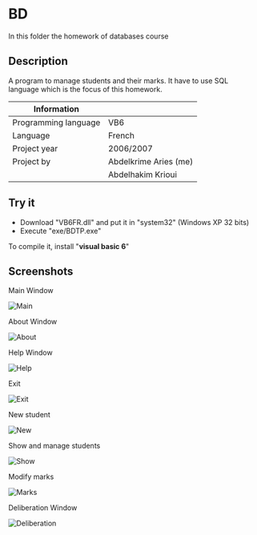 # BD
In this folder the homework of databases course

## Description

A program to manage students and their marks. It have to use SQL language which is the focus of
this homework.

|   Information  | |
|------------- | ------------- |
| Programming language  | VB6  |
| Language  | French  |
| Project year  | 2006/2007  |
| Project by | Abdelkrime Aries (me)|
|  | Abdelhakim Krioui|

## Try it
* Download "VB6FR.dll" and put it in "system32" (Windows XP 32 bits)
* Execute "exe/BDTP.exe"

To compile it, install "**visual basic 6**"

## Screenshots

Main Window

![Main](img/main.png)

About Window

![About](img/about.png)

Help Window

![Help](img/help.png)

Exit

![Exit](img/exit.png)

New student

![New](img/new.png)

Show and manage students

![Show](img/show.png)

Modify marks

![Marks](img/marks.png)

Deliberation Window

![Deliberation](img/deliberation.png)
